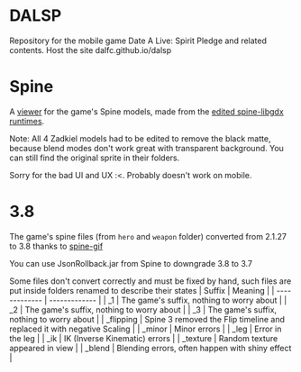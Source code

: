 # DALSP
Repository for the mobile game Date A Live: Spirit Pledge and related contents.
Host the site dalfc.github.io/dalsp
# Spine
A [viewer](https://dalfc.github.io/dalsp/spine) for the game's Spine models, made from the [edited spine-libgdx runtimes](https://github.com/DALFC/spine-runtimes).

Note: All 4 Zadkiel models had to be edited to remove the black matte, because blend modes don't work great with transparent background. You can still find the original sprite in their folders.

Sorry for the bad UI and UX :<. Probably doesn't work on mobile.
# 3.8
The game's spine files (from `hero` and `weapon` folder) converted from 2.1.27 to 3.8 thanks to [spine-gif](https://naganeko.github.io/spine-gif/)

You can use JsonRollback.jar from Spine to downgrade 3.8 to 3.7

Some files don't convert correctly and must be fixed by hand, such files are put inside folders renamed to describe their states
| Suffix  | Meaning |
| ------------- | ------------- |
| \_1  | The game's suffix, nothing to worry about  |
| \_2  | The game's suffix, nothing to worry about  |
| \_3  | The game's suffix, nothing to worry about  |
| \_flipping  | Spine 3 removed the Flip timeline and replaced it with negative Scaling  |
| \_minor  | Minor errors  |
| \_leg  | Error in the leg  |
| \_ik  | IK (Inverse Kinematic) errors  |
| \_texture  | Random texture appeared in view  |
| \_blend  | Blending errors, often happen with shiny effect  |
